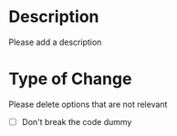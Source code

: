 # Description
Please add a description 

# Type of Change

Please delete options that are not relevant

- [ ] Don't break the code dummy
